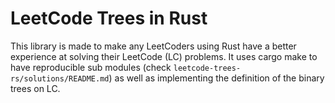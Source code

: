 # LeetCode Trees in Rust

This library is made to make any LeetCoders using Rust have a better experience
at solving their LeetCode (LC) problems. It uses cargo make to have
reproducible sub modules (check `leetcode-trees-rs/solutions/README.md`) as
well as implementing the definition of the binary trees on LC.
